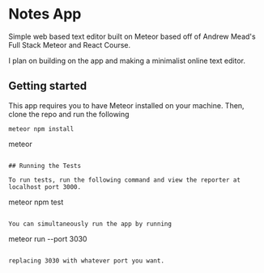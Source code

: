 # Notes App

Simple web based text editor built on Meteor based off of Andrew Mead's Full Stack Meteor and React Course.

I plan on building on the app and making a minimalist online text editor.

## Getting started
This app requires you to have Meteor installed on your machine. Then, clone the repo and run the following

```
meteor npm install

```
meteor
```

## Running the Tests

To run tests, run the following command and view the reporter at localhost port 3000.

```
meteor npm test
```

You can simultaneously run the app by running

```
meteor run --port 3030
```

replacing 3030 with whatever port you want.

